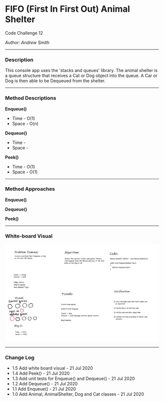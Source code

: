 # FIFO (First In First Out) Animal Shelter

Code Challenge 12

*Author: Andrew Smith*

---
### Description

This console app uses the 'stacks and queues' library. The animal shelter is a queue
structure that receives a Cat or Dog object into the queue. A Car or Dog is then able 
to be Dequeued from the shelter.

---

### Method Descriptions

**Enqueue()**
- Time - O(1)
- Space - O(n)

**Dequeue()**
- Time - 
- Space - 

**Peek()**
- Time - O(1)
- Space - O(1)

---

### Method Approaches

**Enqueue()**


**Dequeue()**


**Peek()**

---

### White-board Visual

![Whiteboard](../../assets/FIFOAnimalShelterWB.jpg)

---

### Change Log

- 1.5 Add white board visual - 21 Jul 2020
- 1.4 Add Peek() - 21 Jul 2020
- 1.3 Add unit tests for Enqueue() and Dequeue() - 21 Jul 2020
- 1.2 Add Dequeue() - 21 Jul 2020
- 1.1 Add Enqueue() - 21 Jul 2020
- 1.0 Add Animal, AnimalShelter, Dog and Cat classes - 21 Jul 2020

